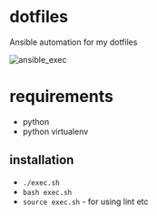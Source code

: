 # dotfiles

Ansible automation for my dotfiles

![ansible_exec](https://github.com/tenhishadow/dotfiles/workflows/ansible_exec/badge.svg)

# requirements
* python
* python virtualenv

## installation

* ```./exec.sh```
* ```bash exec.sh```
* ```source exec.sh``` - for using lint etc
